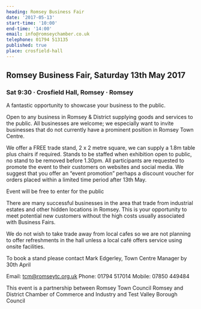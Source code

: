 ```yaml
---
heading: Romsey Business Fair
date: '2017-05-13'
start-time: '10:00'
end-time: '14:00'
email: info@romseychamber.co.uk
telephone: 01794 513135
published: true
place: crosfield-hall
---
```


## Romsey Business Fair, Saturday 13th May 2017
### Sat 9:30 · Crosfield Hall, Romsey · Romsey

A fantastic opportunity to showcase your business to the public.

Open to any business in Romsey & District supplying goods and services to the public. All businesses are welcome; we especially want to invite businesses that do not currently have a prominent position in Romsey Town Centre.

We offer a FREE trade stand, 2 x 2 metre square, we can supply a 1.8m table plus chairs if required.
Stands to be staffed when exhibition open to public, no stand to be removed before 1.30pm.
All participants are requested to promote the event to their customers on websites and social media. We suggest that you offer an “event promotion” perhaps a discount voucher for orders placed within a limited time period after 13th May.

Event will be free to enter for the public

There are many successful businesses in the area that trade from industrial estates and other hidden locations in Romsey. This is your opportunity to meet potential new customers without the high costs usually associated with Business Fairs. 

We do not wish to take trade away from local cafes so we are not planning to offer refreshments in the hall unless a local café offers service using onsite facilities.

To book a stand please contact Mark Edgerley, Town Centre Manager by 30th April

Email: tcm@romseytc.org.uk
Phone: 01794 517014 Mobile: 07850 449484

This event is a partnership between Romsey Town Council
Romsey and District Chamber of Commerce and Industry
and Test Valley Borough Council
